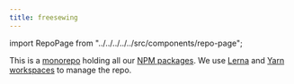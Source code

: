 ```yaml
---
title: freesewing
---
```


import RepoPage from "../../../../../src/components/repo-page";

<RepoPage repo="freesewing" />

This is a [monorepo](https://en.wikipedia.org/wiki/Monorepo) holding all 
our [NPM packages](/packages). 
We use [Lerna](https://lerna.js.org/) and [Yarn workspaces](https://yarnpkg.com/en/docs/workspaces) to manage the repo.
